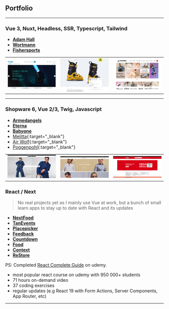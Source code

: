 ## Portfolio

---

### Vue 3, Nuxt, Headless, SSR, Typescript, Tailwind

- **[Adam Hall](/portfolio/projects/adamhall)**
- **[Wortmann](/portfolio/projects/wortmann)**
- **[Fishersports](/portfolio/projects/fishersports)**

|                                       |                                           |                                       |
|---------------------------------------|-------------------------------------------|---------------------------------------|
| <img src="images/adamhall/home.png"/> | <img src="images/fishersports/home.png"/> | <img src="images/wortmann/home.png"/> |

---

### Shopware 6, Vue 2/3, Twig, Javascript

- **[Armedangels](/portfolio/projects/armedangels)**
- **[Eterna](/portfolio/projects/eterna)**
- **[Babyone](/portfolio/projects/babyone)**
- [Melitta](https://www.melitta.de){:target="_blank"}
- [Air Wolf](https://www.air-wolf.de){:target="_blank"}
- [Poggenpohl](https://www.poggenpohl.com/de){:target="_blank"}

|                                          |                                     |                                      |
|------------------------------------------|-------------------------------------|--------------------------------------|
| <img src="images/armedangels/home.png"/> | <img src="images/eterna/home.png"/> | <img src="images/babyone/home.png"/> |

### React / Next
> No real projects yet as I mainly use Vue at work, but a bunch of small learn apps to stay up to date with React and its updates

- **[NextFood](/portfolio/projects/nextfood)**
- **[TanEvents](/portfolio/projects/tanevents)**
- **[Placepicker](/portfolio/projects/placepicker)**
- **[Feedback](/portfolio/projects/feedback)**
- **[Countdown](/portfolio/projects/countdown)**
- **[Food](/portfolio/projects/food)**
- **[Context](/portfolio/projects/context)**
- **[ReStore](/portfolio/projects/restore)**

PS: Completed [React Complete Guide](https://www.udemy.com/course/react-the-complete-guide-incl-redux/) on udemy.
- most popular react course on udemy with 950 000+ students
- 71 hours on-demand video
- 37 coding exercises
- regular updates (e.g React 19 with Form Actions, Server Components, App Router, etc)

---
